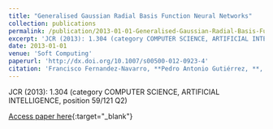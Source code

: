 ```yaml
---
title: "Generalised Gaussian Radial Basis Function Neural Networks"
collection: publications
permalink: /publication/2013-01-01-Generalised-Gaussian-Radial-Basis-Function-Neural-Networks
excerpt: 'JCR (2013): 1.304 (category COMPUTER SCIENCE, ARTIFICIAL INTELLIGENCE, position 59/121 Q2)'
date: 2013-01-01
venue: 'Soft Computing'
paperurl: 'http://dx.doi.org/10.1007/s00500-012-0923-4'
citation: 'Francisco Fernandez-Navarro, **Pedro Antonio Gutiérrez, **, César Hervás-Martínez, &quot;Generalised Gaussian Radial Basis Function Neural Networks.&quot; Soft Computing, Vol. 17(3), 2013, pp.519-533.'
---
```

JCR (2013): 1.304 (category COMPUTER SCIENCE, ARTIFICIAL INTELLIGENCE, position 59/121 Q2)

[Access paper here](http://dx.doi.org/10.1007/s00500-012-0923-4){:target="_blank"}
